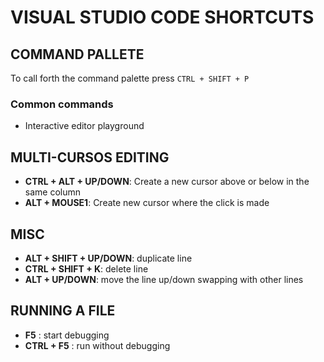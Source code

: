 # VISUAL STUDIO CODE SHORTCUTS

## COMMAND PALLETE

To call forth the command palette press `CTRL + SHIFT + P`

### Common commands
* Interactive editor playground

## MULTI-CURSOS EDITING

* **CTRL + ALT + UP/DOWN**: Create a new cursor above or below in the same column
* **ALT + MOUSE1**: Create new cursor where the click is made

## MISC
* **ALT + SHIFT + UP/DOWN**: duplicate line
* **CTRL + SHIFT + K**: delete line
* **ALT + UP/DOWN**: move the line up/down swapping with other lines 

## RUNNING A FILE
* **F5** : start debugging
* **CTRL + F5** : run without debugging